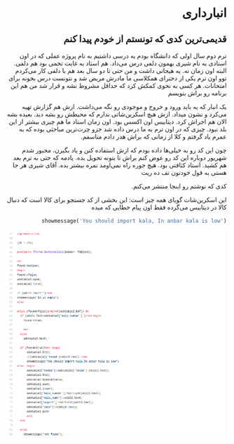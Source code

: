<div dir="rtl">

# انبارداری
## قدیمی‌ترین کدی که تونستم از خودم پیدا کنم

ترم دوم سال اولی که دانشگاه بودم یه درسی داشتیم به نام پروژه عملی که در اون استادی به نام شیری بهمون دلفی درس می‌داد. هم استاد به غایت تخمی بود هم دلفی. البته اون زمان نه. یه هیجانی داشت و من حتی تا دو سال بعد هم با دلفی کار می‌کردم
توو اون ترم یکی از دخترای همکلاسی ما مادرش مریض شد و نتونست درس بخونه برای امتحانات. هر کسی به نحوی کمکش کرد که حداقل مشروط نشه و قرار شد من هم این برنامه رو براش بنویسم

یک انبار که یه باید ورود و خروج و موجودی رو نگه می‌داشت. ازش هم گزارش تهیه می‌کرد و نشون میداد. ازش هیچ اسکرین‌شاتی ندارم که محیطش رو بشه دید. بعیده بشه الان هم اجراش کرد.
دیتابیس اون اکسس بود. اون زمان استاد ما هم چیزی بیشتر از این بلد نبود. چیزی که در اون ترم به ما درس داده شد جزو چرت‌ترین مباحثی بوده که به عمرم یاد گرفتم و کلا از زمانی که براش هدر دادم متاسفم.

چون این کد رو به خیلی‌ها داده بودم که ازش استفاده کنن و یاد بگیرن، مجبور شدم شهریور دوباره این کد رو عوض کنم براش تا بتونه تحویل بده. یادمه که  حتی به ترم بعد هم کشید. استاد کثافتی بود. هیچ جوره راه نمی‌اومد نمره بیشتر بده. آقای شیری هر جا هستی به قول خودتون تف ده ریت

کدی که نوشتم رو اینجا منتشر می‌کنم. 

این اسکرین‌شات گویای همه چیز است:
این بخشی از کد جستجو برای کالا است که دنبال کالا در دیتابیس می‌گرده فقط اون پیام خطایی که میده
 
 ```pascal
showmessage('You should import kala, In anbar kala is low') 
 ```

<p align="center"><img src="screenshot/screenshot.png" /></p>

</div>
